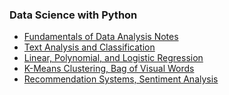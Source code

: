 ### Data Science with Python
 * <a href="http://antoninofurnari.github.io/fadlecturenotes/">Fundamentals of Data Analysis Notes</a>
 * <a href="/lecture-notes/en/data-science-python/text-analysis-classification/">Text Analysis and Classification</a>
 * <a href="/lecture-notes/en/data-science-python/linear-polynomial-logistic-regression/">Linear, Polynomial, and Logistic Regression</a>
 * <a href="/lecture-notes/en/data-science-python/clustering-bovw/">K-Means Clustering, Bag of Visual Words</a>
 * <a href="/lecture-notes/en/data-science-python/recommendation-systems-sentiment-analysis/">Recommendation Systems, Sentiment Analysis</a>

 